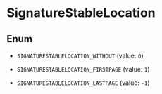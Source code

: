 

# SignatureStableLocation

## Enum


* `SIGNATURESTABLELOCATION_WITHOUT` (value: `0`)

* `SIGNATURESTABLELOCATION_FIRSTPAGE` (value: `1`)

* `SIGNATURESTABLELOCATION_LASTPAGE` (value: `-1`)



